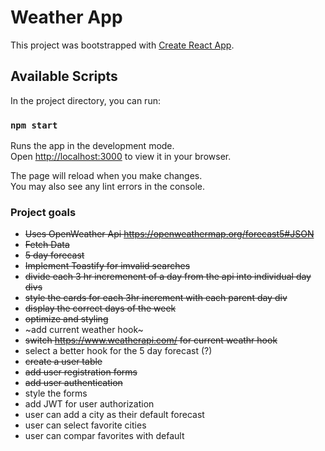 # Weather App

This project was bootstrapped with [Create React App](https://github.com/facebook/create-react-app).

## Available Scripts

In the project directory, you can run:

### `npm start`

Runs the app in the development mode.\
Open [http://localhost:3000](http://localhost:3000) to view it in your browser.

The page will reload when you make changes.\
You may also see any lint errors in the console.

### Project goals
- ~~Uses OpenWeather Api https://openweathermap.org/forecast5#JSON~~
- ~~Fetch Data~~
- ~~5 day forecast~~
- ~~Implement Toastify for imvalid searches~~
- ~~divide each 3 hr incremenent of a day from the api into individual day divs~~
- ~~style the cards for each 3hr increment with each parent day div~~
- ~~display the correct days of the week~~
- ~~optimize and styling~~
- ~add current weather hook~
- ~~switch https://www.weatherapi.com/ for current weathr hook~~
- select a better hook for the 5 day forecast (?)
- ~~create a user table~~
- ~~add user registration forms~~
- ~~add user authentication~~ 
- style the forms
- add JWT for user authorization
- user can add a city as their default forecast
- user can select favorite cities
- user can compar favorites with default





